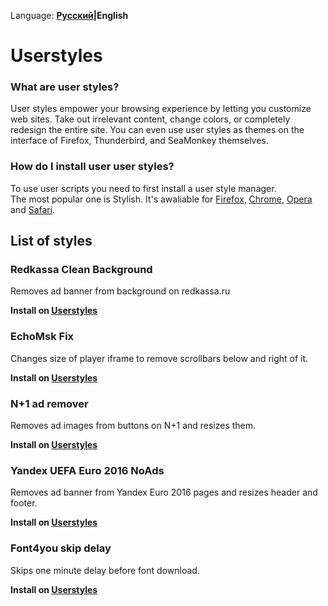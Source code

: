 Language: **[Русский](/README.rus.md)|English**

# Userstyles 

### What are user styles?

User styles empower your browsing experience by letting you customize web sites. Take out irrelevant content, change colors, or
completely redesign the entire site. You can even use user styles as themes on the interface of Firefox, Thunderbird, and SeaMonkey
themselves.

### How do I install user user styles?

To use user scripts you need to first install a user style manager.<br/>
The most popular one is Stylish. It's awaliable for
[Firefox](https://addons.mozilla.org/en-US/firefox/addon/stylish/?src=external-userstyleshome),
[Chrome](https://chrome.google.com/webstore/detail/stylish/fjnbnpbmkenffdnngjfgmeleoegfcffe),
[Opera](https://addons.opera.com/en/extensions/details/stylish/) and [Safari](http://sobolev.us/stylish/).

## List of styles

### Redkassa Clean Background
Removes ad banner from background on redkassa.ru

**Install on [Userstyles](https://userstyles.org/styles/124333/redkassa-clean-background)**

### 	EchoMsk Fix
Changes size of player iframe to remove scrollbars below and right of it.

**Install on [Userstyles](https://userstyles.org/styles/124334/echomskfix)**

### N+1 ad remover
Removes ad images from buttons on N+1 and resizes them. 

**Install on [Userstyles](https://userstyles.org/styles/127888/n-1-ad-remover)**

### Yandex UEFA Euro 2016 NoAds
Removes ad banner from Yandex Euro 2016 pages and resizes header and footer.

**Install on [Userstyles](https://userstyles.org/styles/124333/redkassa-clean-background)**

### Font4you skip delay 
Skips one minute delay before font download.

**Install on [Userstyles](https://userstyles.org/styles/130229/font4you-skip-delay)**
